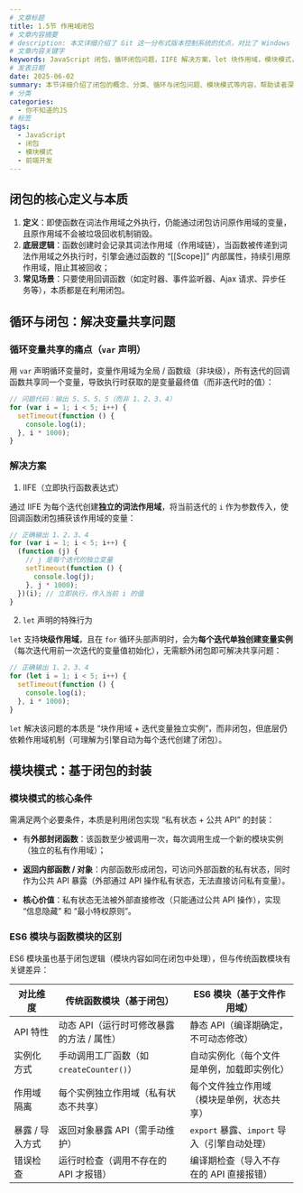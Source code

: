 ```yaml
---
# 文章标题
title: 1.5节 作用域闭包
# 文章内容摘要
# description: 本文详细介绍了 Git 这一分布式版本控制系统的优点，对比了 Windows 与 macOS/Linux 系统下的常用命令，讲解了 vim 操作模式及常用命令，还阐述了 Git 的基本配置、特定项目配置和命令缩写设置等内容。
# 文章内容关键字
keywords: JavaScript 闭包，循环闭包问题，IIFE 解决方案，let 块作用域，模块模式，ES6 模块对比
# 发表日期
date: 2025-06-02
summary: 本节详细介绍了闭包的概念、分类、循环与闭包问题、模块模式等内容，帮助读者深入理解闭包的原理和应用。
# 分类
categories:
  - 你不知道的JS
# 标签
tags:
  - JavaScript
  - 闭包
  - 模块模式
  - 前端开发
---
```


## 闭包的核心定义与本质

1. **定义**：即使函数在词法作用域之外执行，仍能通过闭包访问原作用域的变量，且原作用域不会被垃圾回收机制销毁。
2. **底层逻辑**：函数创建时会记录其词法作用域（作用域链），当函数被传递到词法作用域之外执行时，引擎会通过函数的 “[[Scope]]” 内部属性，持续引用原作用域，阻止其被回收；
3. **常见场景**：只要使用回调函数（如定时器、事件监听器、Ajax 请求、异步任务等），本质都是在利用闭包。

## 循环与闭包：解决变量共享问题

### 循环变量共享的痛点（`var` 声明）

用 `var` 声明循环变量时，变量作用域为全局 / 函数级（非块级），所有迭代的回调函数共享同一个变量，导致执行时获取的是变量最终值（而非迭代时的值）：

```js
// 问题代码：输出 5、5、5、5（而非 1、2、3、4）
for (var i = 1; i < 5; i++) {
  setTimeout(function () {
    console.log(i);
  }, i * 1000);
}
```

### 解决方案

1. IIFE（立即执行函数表达式）

通过 IIFE 为每个迭代创建**独立的词法作用域**，将当前迭代的 `i` 作为参数传入，使回调函数闭包捕获该作用域的变量：

```js
// 正确输出 1、2、3、4
for (var i = 1; i < 5; i++) {
  (function (j) {
    // j 是每个迭代的独立变量
    setTimeout(function () {
      console.log(j);
    }, j * 1000);
  })(i); // 立即执行，传入当前 i 的值
}
```

2. `let` 声明的特殊行为

`let` 支持**块级作用域**，且在 `for` 循环头部声明时，会为**每个迭代单独创建变量实例**（每次迭代用前一次迭代的变量值初始化），无需额外闭包即可解决共享问题：

```js
// 正确输出 1、2、3、4
for (let i = 1; i < 5; i++) {
  setTimeout(function () {
    console.log(i);
  }, i * 1000);
}
```

`let` 解决该问题的本质是 “块作用域 + 迭代变量独立实例”，而非闭包，但底层仍依赖作用域机制（可理解为引擎自动为每个迭代创建了闭包）。

## 模块模式：基于闭包的封装

### 模块模式的核心条件

需满足两个必要条件，本质是利用闭包实现 “私有状态 + 公共 API” 的封装：

- 有**外部封闭函数**：该函数至少被调用一次，每次调用生成一个新的模块实例（独立的私有作用域）；
- **返回内部函数 / 对象**：内部函数形成闭包，可访问外部函数的私有状态，同时作为公共 API 暴露（外部通过 API 操作私有状态，无法直接访问私有变量）。

- **核心价值**：私有状态无法被外部直接修改（只能通过公共 API 操作），实现 “信息隐藏” 和 “最小特权原则”。

### ES6 模块与函数模块的区别

ES6 模块虽也基于闭包逻辑（模块内容如同在闭包中处理），但与传统函数模块有关键差异：

| 对比维度        | 传统函数模块（基于闭包）                  | ES6 模块（基于文件作用域）                   |
| --------------- | ----------------------------------------- | -------------------------------------------- |
| API 特性        | 动态 API（运行时可修改暴露的方法 / 属性） | 静态 API（编译期确定，不可动态修改）         |
| 实例化方式      | 手动调用工厂函数（如 `createCounter()`）  | 自动实例化（每个文件是单例，加载即实例化）   |
| 作用域隔离      | 每个实例独立作用域（私有状态不共享）      | 每个文件独立作用域（模块是单例，状态共享）   |
| 暴露 / 导入方式 | 返回对象暴露 API（需手动维护）            | `export` 暴露、`import` 导入（引擎自动处理） |
| 错误检查        | 运行时检查（调用不存在的 API 才报错）     | 编译期检查（导入不存在的 API 直接报错）      |
